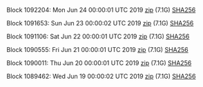 Block 1092204: Mon Jun 24 00:00:01 UTC 2019 [zip](https://dash-bootstrap.ams3.digitaloceanspaces.com/mainnet/2019-06-24/bootstrap.dat.zip) (7.1G) [SHA256](https://dash-bootstrap.ams3.digitaloceanspaces.com/mainnet/2019-06-24/sha256.txt)

Block 1091653: Sun Jun 23 00:00:02 UTC 2019 [zip](https://dash-bootstrap.ams3.digitaloceanspaces.com/mainnet/2019-06-23/bootstrap.dat.zip) (7.1G) [SHA256](https://dash-bootstrap.ams3.digitaloceanspaces.com/mainnet/2019-06-23/sha256.txt)

Block 1091106: Sat Jun 22 00:00:01 UTC 2019 [zip](https://dash-bootstrap.ams3.digitaloceanspaces.com/mainnet/2019-06-22/bootstrap.dat.zip) (7.1G) [SHA256](https://dash-bootstrap.ams3.digitaloceanspaces.com/mainnet/2019-06-22/sha256.txt)

Block 1090555: Fri Jun 21 00:00:01 UTC 2019 [zip](https://dash-bootstrap.ams3.digitaloceanspaces.com/mainnet/2019-06-21/bootstrap.dat.zip) (7.1G) [SHA256](https://dash-bootstrap.ams3.digitaloceanspaces.com/mainnet/2019-06-21/sha256.txt)

Block 1090011: Thu Jun 20 00:00:01 UTC 2019 [zip](https://dash-bootstrap.ams3.digitaloceanspaces.com/mainnet/2019-06-20/bootstrap.dat.zip) (7.1G) [SHA256](https://dash-bootstrap.ams3.digitaloceanspaces.com/mainnet/2019-06-20/sha256.txt)

Block 1089462: Wed Jun 19 00:00:02 UTC 2019 [zip](https://dash-bootstrap.ams3.digitaloceanspaces.com/mainnet/2019-06-19/bootstrap.dat.zip) (7.1G) [SHA256](https://dash-bootstrap.ams3.digitaloceanspaces.com/mainnet/2019-06-19/sha256.txt)
